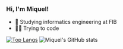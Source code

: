 ### Hi, I'm Miquel!

- 🔭 Studying informatics engineering at FIB
- 👨‍💻 Trying to code

[![Top Langs](https://github-readme-stats.vercel.app/api/top-langs/?username=miquelt9&theme=vue)](https://github.com/miquelt9/github-readme-stats)
![Miquel's GitHub stats](https://github-readme-stats.vercel.app/api?username=miquelt9&theme=vue)


